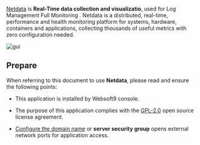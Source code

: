 [Netdata](https://www.netdata.cloud/) is **Real-Time data collection and visualizatio**, used for Log Management Full Monitoring . Netdata is a distributed, real-time, performance and health monitoring platform for systems, hardware, containers and applications, collecting thousands of useful metrics with zero configuration needed.


![gui](https://libs.websoft9.com/Websoft9/DocsPicture/zh/netdata/netdata-gui-websoft9.png)


## Prepare

When referring to this document to use **Netdata**, please read and ensure the following points:

- This application is installed by Websoft9 console.

- The purpose of this application complies with the [GPL-2.0](https://opensource.org/licenses/GPL-2.0) open source license agreement.

- [Configure the domain name](./domain-set) or **server security group** opens external network ports for application access.
